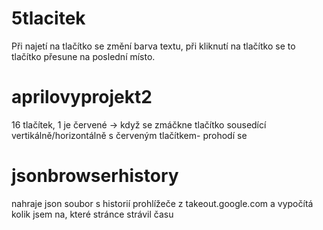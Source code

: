 # 5tlacitek
Při najetí na tlačítko se změní barva textu, při kliknutí na tlačítko se to tlačítko přesune na poslední místo.

# aprilovyprojekt2
16 tlačítek, 1 je červené -> když se zmáčkne tlačítko sousedící vertikálně/horizontálně s červeným tlačítkem- prohodí se

# jsonbrowserhistory
nahraje json soubor s historií prohlížeče z takeout.google.com a vypočítá kolik jsem na, které stránce strávil času
